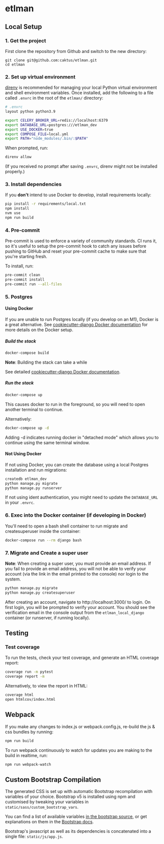 # etlman

## Local Setup

### 1. Get the project

First clone the repository from Github and switch to the new directory:

```
git clone git@github.com:caktus/etlman.git
cd etlman
```

### 2. Set up virtual environment

[direnv](https://direnv.net/) is recommended for managing your local Python virtual environment and shell environment variables. Once installed, add the following to a file called `.envrc` in the root of the `etlman/` directory:

```sh
# .envrc
layout python python3.9

export CELERY_BROKER_URL=redis://localhost:6379
export DATABASE_URL=postgres:///etlman_dev
export USE_DOCKER=true
export COMPOSE_FILE=local.yml
export PATH="node_modules/.bin/:$PATH"
```

When prompted, run:

```sh
direnv allow
```

(If you received no prompt after saving `.envrc`, direnv might not be installed properly.)

### 3. Install dependencies

If you **don't** intend to use Docker to develop, install requirements locally:

```sh
pip install -r requirements/local.txt
npm install
nvm use
npm run build
```

### 4. Pre-commit

Pre-commit is used to enforce a variety of community standards. CI runs it,
so it's useful to setup the pre-commit hook to catch any issues before pushing
to GitHub and reset your pre-commit cache to make sure that you're starting fresh.

To install, run:

```sh
pre-commit clean
pre-commit install
pre-commit run --all-files
```

### 5. Postgres

#### Using Docker

If you are unable to run Postgres locally (if you develop on an M1), Docker is a great alternative. See [cookiecutter-django Docker documentation](http://cookiecutter-django.readthedocs.io/en/latest/deployment-with-docker.html) for more details on the Docker setup.

##### Build the stack

```sh
docker-compose build
```

**Note**: Building the stack can take a while

See detailed [cookiecutter-django Docker documentation](http://cookiecutter-django.readthedocs.io/en/latest/deployment-with-docker.html).

##### Run the stack

```sh
docker-compose up
```

This causes docker to run in the foreground, so you will need to open another terminal to continue.

Alternatively:

```sh
docker-compose up -d
```

Adding -d indicates running docker in "detached mode" which allows you to continue using the same terminal window.

#### Not Using Docker

If not using Docker, you can create the database using a local Postgres installation and run migrations:

```sh
createdb etlman_dev
python manage.py migrate
python manage.py runserver
```

If not using ident authentication, you might need to update the `DATABASE_URL` in your `.envrc`.

### 6. Exec into the Docker container (if developing in Docker)

You'll need to open a bash shell container to run migrate and createsuperuser inside the container:

```sh
docker-compose run --rm django bash
```

### 7. Migrate and Create a super user

**Note**: When creating a super user, you must provide an email address. If you fail to provide an email address, you will not be able to verify your account (via the link in the email printed to the console) nor login to the system.

```sh
python manage.py migrate
python manage.py createsuperuser
```

After creating an account, navigate to http://localhost:3000/ to login. On first login, you will be prompted to verify your account. You should see the verification email in the console output from the `etlman_local_django` container (or runserver, if running locally).

## Testing

### Test coverage

To run the tests, check your test coverage, and generate an HTML coverage report:

```sh
coverage run -m pytest
coverage report -m
```

Alternatively, to view the report in HTML:

```sh
coverage html
open htmlcov/index.html
```

## Webpack

If you make any changes to index.js or webpack.config.js, re-build the js & css bundles by running:

```sh
npm run build
```

To run webpack continuously to watch for updates you are making to the build in realtime, run:

```sh
npm run webpack-watch
```

## Custom Bootstrap Compilation

The generated CSS is set up with automatic Bootstrap recompilation with variables of your choice.
Bootstrap v5 is installed using npm and customised by tweaking your variables in `static/sass/custom_bootstrap_vars`.

You can find a list of available variables [in the bootstrap source](https://github.com/twbs/bootstrap/blob/main/scss/_variables.scss), or get explanations on them in the [Bootstrap docs](https://getbootstrap.com/docs/5.1/customize/sass/).

Bootstrap's javascript as well as its dependencies is concatenated into a single file: `static/js/app.js`.
